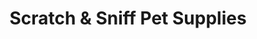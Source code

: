 ---
title: "Scratch & Sniff Pet Supplies"
url: /phoenix/scratch-and-sniff-pet-supplies/
shop: pet
---